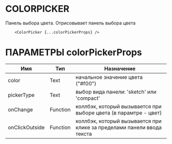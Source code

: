 # COLORPICKER

Панель выбора цвета. Отрисовывает панель выбора цвета

````
    <ColorPicker {...colorPickerProps} />
````

# ПАРАМЕТРЫ colorPickerProps

| Имя                | Тип               | Назначение                                                             |
|--------------------|-------------------|------------------------------------------------------------------------|
| color              | Text              | начальное значение цвета ("#f00")                                      |
| pickerType         | Text              | выбор вида панели: 'sketch' или 'compact'                              |
| onChange           | Function          | коллбэк, который вызывается при выборе цвета (в парамтре - цвет)       |
| onClickOutside     | Function          | коллбэк, который вызывается при клике за пределами панели ввода текста |
